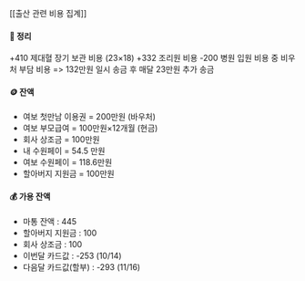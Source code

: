 [[출산 관련 비용 집계]]

#### 📝 정리
+410 제대혈 장기 보관 비용 (23×18)
+332 조리원 비용
-200 병원 입원 비용 중 비우처 부담 비용
=> 
132만원 일시 송금 후 매달 23만원 추가 송금

#### 🪙 잔액
- 여보 첫만남 이용권 = 200만원 (바우처)
- 여보 부모급여 = 100만원×12개월 (현금)
- 회사 상조금 = 100만원
- 내 수원페이 = 54.5 만원
- 여보 수원페이 = 118.6만원
- 할아버지 지원금 = 100만원

#### 💰 가용 잔액
- 마통 잔액 : 445
- 할아버지 지원금 : 100
- 회사 상조금 : 100
- 이번달 카드값 : -253 (10/14)
- 다음달 카드값(할부) :  -293 (11/16)